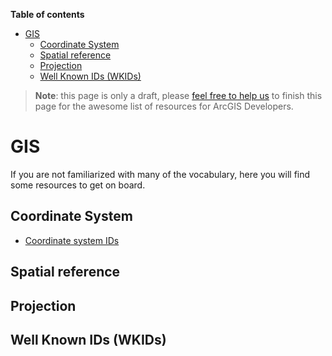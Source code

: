 <!-- START doctoc generated TOC please keep comment here to allow auto update -->
<!-- DON'T EDIT THIS SECTION, INSTEAD RE-RUN doctoc TO UPDATE -->
**Table of contents**

- [GIS](#gis)
  - [Coordinate System](#coordinate-system)
  - [Spatial reference](#spatial-reference)
  - [Projection](#projection)
  - [Well Known IDs (WKIDs)](#well-known-ids-wkids)

<!-- END doctoc generated TOC please keep comment here to allow auto update -->

> **Note**: this page is only a draft, please [feel free to help us](https://github.com/hhkaos/awesome-arcgis#contributions) to finish this page for the awesome list of resources for ArcGIS Developers.

# GIS

If you are not familiarized with many of the vocabulary, here you will find some
resources to get on board.



## Coordinate System
* [Coordinate system IDs](https://developers.arcgis.com/javascript/3/jshelp/ref_coordsystems.html)

## Spatial reference

## Projection

## Well Known IDs (WKIDs)
